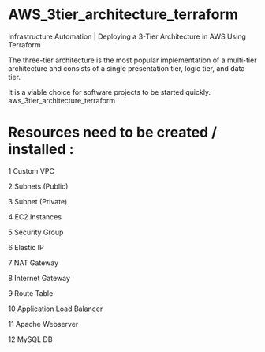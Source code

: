 <h1> AWS_3tier_architecture_terraform  </h1>
Infrastructure Automation | Deploying a 3-Tier Architecture in AWS Using Terraform

The three-tier architecture is the most popular implementation of a multi-tier architecture and consists of a single presentation tier, logic tier, and data tier.

It is a viable choice for software projects to be started quickly. aws_3tier_architecture_terraform


<h1> Resources need to be created / installed : </h1>
 1 Custom VPC

 2 Subnets (Public)

 3 Subnet (Private)

 4 EC2 Instances

 5 Security Group

 6 Elastic IP

 7 NAT Gateway

 8 Internet Gateway

 9 Route Table

 10 Application Load Balancer

 11 Apache Webserver

 12 MySQL DB

